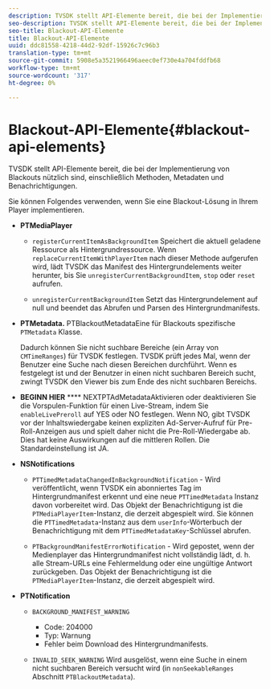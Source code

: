 ```yaml
---
description: TVSDK stellt API-Elemente bereit, die bei der Implementierung von Blackouts nützlich sind, einschließlich Methoden, Metadaten und Benachrichtigungen.
seo-description: TVSDK stellt API-Elemente bereit, die bei der Implementierung von Blackouts nützlich sind, einschließlich Methoden, Metadaten und Benachrichtigungen.
seo-title: Blackout-API-Elemente
title: Blackout-API-Elemente
uuid: ddc81558-4218-44d2-92df-15926c7c96b3
translation-type: tm+mt
source-git-commit: 5908e5a3521966496aeec0ef730e4a704fddfb68
workflow-type: tm+mt
source-wordcount: '317'
ht-degree: 0%

---
```



# Blackout-API-Elemente{#blackout-api-elements}

TVSDK stellt API-Elemente bereit, die bei der Implementierung von Blackouts nützlich sind, einschließlich Methoden, Metadaten und Benachrichtigungen.

Sie können Folgendes verwenden, wenn Sie eine Blackout-Lösung in Ihrem Player implementieren.

* **PTMediaPlayer**

   * `registerCurrentItemAsBackgroundItem` Speichert die aktuell geladene Ressource als Hintergrundressource. Wenn `replaceCurrentItemWithPlayerItem` nach dieser Methode aufgerufen wird, lädt TVSDK das Manifest des Hintergrundelements weiter herunter, bis Sie `unregisterCurrentBackgroundItem`, `stop` oder `reset` aufrufen.

   * `unregisterCurrentBackgroundItem` Setzt das Hintergrundelement auf null und beendet das Abrufen und Parsen des Hintergrundmanifests.

* **PTMetadata.** PTBlackoutMetadataEine für Blackouts spezifische  `PTMetadata` Klasse.

   Dadurch können Sie nicht suchbare Bereiche (ein Array von `CMTimeRanges`) für TVSDK festlegen. TVSDK prüft jedes Mal, wenn der Benutzer eine Suche nach diesen Bereichen durchführt. Wenn es festgelegt ist und der Benutzer in einen nicht suchbaren Bereich sucht, zwingt TVSDK den Viewer bis zum Ende des nicht suchbaren Bereichs.

* **BEGINN HIER** **** NEXTPTAdMetadataAktivieren oder deaktivieren Sie die Vorspulen-Funktion für einen Live-Stream, indem Sie  `enableLivePreroll` auf YES oder NO festlegen. Wenn NO, gibt TVSDK vor der Inhaltswiedergabe keinen expliziten Ad-Server-Aufruf für Pre-Roll-Anzeigen aus und spielt daher nicht die Pre-Roll-Wiedergabe ab. Dies hat keine Auswirkungen auf die mittleren Rollen. Die Standardeinstellung ist JA.

* **NSNotifications**

   * `PTTimedMetadataChangedInBackgroundNotification` - Wird veröffentlicht, wenn TVSDK ein abonniertes Tag im Hintergrundmanifest erkennt und eine neue  `PTTimedMetadata` Instanz davon vorbereitet wird. Das Objekt der Benachrichtigung ist die `PTMediaPlayerItem`-Instanz, die derzeit abgespielt wird. Sie können die `PTTimedMetadata`-Instanz aus dem `userInfo`-Wörterbuch der Benachrichtigung mit dem `PTTimedMetadataKey`-Schlüssel abrufen.

   * `PTBackgroundManifestErrorNotification` - Wird gepostet, wenn der Medienplayer das Hintergrundmanifest nicht vollständig lädt, d. h. alle Stream-URLs eine Fehlermeldung oder eine ungültige Antwort zurückgeben. Das Objekt der Benachrichtigung ist die `PTMediaPlayerItem`-Instanz, die derzeit abgespielt wird.

* **PTNotification**

   * `BACKGROUND_MANIFEST_WARNING`

      * Code: 204000
      * Typ: Warnung
      * Fehler beim Download des Hintergrundmanifests.
   * `INVALID_SEEK_WARNING` Wird ausgelöst, wenn eine Suche in einem nicht suchbaren Bereich versucht wird (in  `nonSeekableRanges` Abschnitt  `PTBlackoutMetadata`).


